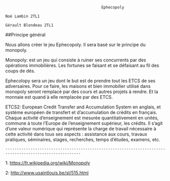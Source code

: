                                       
				                              Ephecopoly
  
 `Noé Lambin 2TL1`
 
 `Gérault Blondeau 2TL1`



##Principe général

Nous allons créer le jeu Ephecopoly. Il sera basé sur le principe du monopoly.

Monopoly: est un jeu qui consiste à ruiner ses concurrents par des opérations immobilières. Les fortunes se faisant et se défaisant au fil des coups de dés.

Ephecolopy sera un jeu dont le but est de prendre tout les ETCS de ses adversaires. Pour ce faire, les maisons et bien immobilier utilisé dans monopoly seront remplacé par des cours et autres projets à rendre. Et la monnaie est quand à elle remplacée par des ETCS.










ETCS2: European Credit Transfer and Accumulation System en anglais, et système européen de 	transfert et d’accumulation de crédits en français. Chaque activité d’enseignement est 	mesurée quantitativement en unités, commune à toute l’Europe de l’enseignement supérieur, 	les crédits. Il s’agit d’une valeur numérique qui représente la charge de travail nécessaire à 	cette activité dans tous ses aspects : assistance aux cours, travaux pratiques, séminaires, 	stages, recherches, temps d’études, examens, etc.











	-------------------------------------------------------------------------------------------------------


 1: https://fr.wikipedia.org/wiki/Monopoly
 
 2: http://www.usaintlouis.be/sl/515.html

